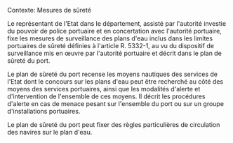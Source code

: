 Contexte: Mesures de sûreté

Le représentant de l'Etat dans le département, assisté par l'autorité investie du pouvoir de police portuaire et en concertation avec l'autorité portuaire, fixe les mesures de surveillance des plans d'eau inclus dans les limites portuaires de sûreté définies à l'article R. 5332-1, au vu du dispositif de surveillance mis en œuvre par l'autorité portuaire et décrit dans le plan de sûreté du port.

Le plan de sûreté du port recense les moyens nautiques des services de l'Etat dont le concours sur les plans d'eau peut être recherché au côté des moyens des services portuaires, ainsi que les modalités d'alerte et d'intervention de l'ensemble de ces moyens. Il décrit les procédures d'alerte en cas de menace pesant sur l'ensemble du port ou sur un groupe d'installations portuaires.

Le plan de sûreté du port peut fixer des règles particulières de circulation des navires sur le plan d'eau.